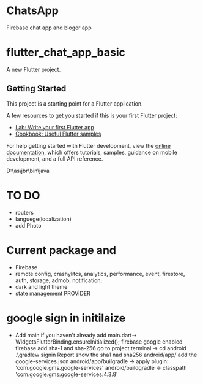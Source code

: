 # ChatsApp
Firebase chat app and bloger app

# flutter_chat_app_basic

A new Flutter project.

## Getting Started

This project is a starting point for a Flutter application.

A few resources to get you started if this is your first Flutter project:

- [Lab: Write your first Flutter app](https://docs.flutter.dev/get-started/codelab)
- [Cookbook: Useful Flutter samples](https://docs.flutter.dev/cookbook)

For help getting started with Flutter development, view the
[online documentation](https://docs.flutter.dev/), which offers tutorials,
samples, guidance on mobile development, and a full API reference.

D:\as\jbr\bin\java
# TO DO
- routers
- languege(localization)
- add Photo

# Current package and 
- Firebase
- remote config, crashylitcs, analytics, performance, event, firestore, auth, storage, admob, notification;
- dark and light theme
- state management PROVİDER

# google sign in initilaize
-   Add main if you haven't already
    add main.dart-> WidgetsFlutterBinding.ensureInitialized();
    firebase google enabled
    firebase add sha-1 and sha-256 
    go to project terminal ->   cd android
                                .\gradlew signin Report
                                show the sha1 nad sha256
    android/app/ add the google-services.json
    android/app/builgradle  ->   apply plugin: 'com.google.gms.google-services'
    android/buildgradle ->  classpath 'com.google.gms:google-services:4.3.8'
